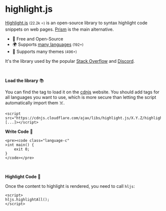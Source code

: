 # highlight.js

<div class="row row-cols-lg-2"><div>

[Highlight.js](https://highlightjs.org/) <small>(22.2k ⭐)</small> is an open-source library to syntax highlight code snippets on web pages. [Prism](https://prismjs.com/) is the main alternative.

* 💸 Free and Open-Source
* 🌍 Supports [many languages](https://highlightjs.readthedocs.io/en/latest/supported-languages.html) <small>(192+)</small>
* 🎨 Supports many themes <small>(496+)</small>

It's the library used by the popular [Stack Overflow](https://stackoverflow.com/) and [Discord](https://discordapp.com/).

<br>

**Load the library** 📚

You can find the tag to load it on the [cdnjs](https://cdnjs.com/libraries/highlight.js) website. You should add tags for all languages you want to use, which is more secure than letting the script automatically import them ☠️.

```html!
<script src="https://cdnjs.cloudflare.com/ajax/libs/highlight.js/X.Y.Z/highlight.min.js" [...]></script>
```

</div><div>

**Write Code** 🤖

```xml!
<pre><code class="language-c"
>int main() {
    exit 0;
}
</code></pre>
```

<br>

**Highlight Code** 🚀

Once the content to highlight is rendered, you need to call `hljs`:

```xml!
<script>
hljs.highlightAll();
</script>
```
</div></div>